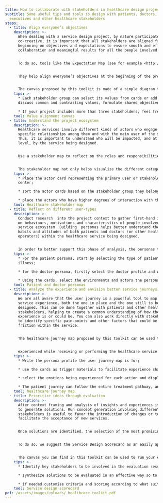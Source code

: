 ```yaml
---
title: How to collaborate with stakeholders in healthcare design projects?
subtitle: Some useful tips and tools to design with patients, doctors, hospital
  executives and other healthcare stakeholders
steps:
  - title: Align everyone’s objectives
    description: >-
      When dealing with a service design project, by nature participatory and
      co-creative, it is important that all stakeholders are aligned from the
      beginning on objectives and expectations to ensure smooth and effective
      collaboration and meaningful results for all the people involved. 


      To do so, tools like the Expectation Map (see for example <http://healthcaredesignthinking.com/toolkit/chewables/chewable/expectation-maps> or https://toi.expert/en/tool/expectation-mapping/#:~:text=Expectation%20Mapping%20visualizes%20the%20expectations,make%2C%20think%2Ffeel), or the Alignment Canvas (see for example <https://www.studiorupt.com/aligning-organizational-goals-with-the-alignment-canvas/>) can be useful to understand everyone’s vision and priorities and to synchronize the team’s understanding of the project scope.


      They help align everyone’s objectives at the beginning of the project, envision user expectations from the service, build empathy and provide a holistic view on different perspectives. 


      The canvas proposed by this toolkit is made of a simple diagram to help identify each stakeholder’s values and objectives, highlighting points in common and intersections. Visual cards with the different actors and values are used to fill the canvas.
    tips: >-
      * Each stakeholder group can select its values from cards or add others,
      discuss common and contrasting values, formulate shared objectives.

      * If your project includes more than three stakeholders, feel free to adopt the same conceptual model to map all their values and intersections.
    tool: Value alignment canvas
  - title: Understand the project ecosystem
    description: >-
      Healthcare services involve different kinds of actors who engage in
      specific relationships among them and with the main user of the service.
      Thus, it is important to understand who will be impacted, and at which
      level, by the service being designed.


      Use a stakeholder map to reflect on the roles and responsibilities of the different service actors, to be more aware of the ecosystem in which you are designing for.


      The stakeholder map not only helps visualize the different categories of stakeholders involved in the service system and into the user experience, but also their degree of interaction with the primary user. The template suggests three possible categories of healthcare stakeholders: healthcare operators, support persons and larger social community of the patient.
    tips: >-
      * Place the actor card representing the primary user or stakeholder in the
      center;

      * sort the actor cards based on the stakeholder group they belong to and place the cards in their corresponding sectors of the canvas;

      * place the actors who have higher degrees of interaction with the primary stakeholder in the inner ring; consider the broader ecosystem beyond the healthcare system.
    tool: Healthcare stakeholder map
  - title: Reflect on different user-types
    description: >-
      Conduct research  into the project context to gather first-hand insights
      on behaviours, motivations and characteristics of people involved in the
      service ecosystem. Building  personas helps better understand the needs,
      habits and attitudes of both patients and doctors (or other healthcare
      operators) within the healthcare service being designed. 


      In order to better support this phase of analysis, the personas templates included in this toolkit contain healthcare specific factors for patient and doctor profiles, such as illness types and medical literacy.
    tips: >-
      * For the patient persona, start by selecting the type of patient and
      illness; 

      * for the doctor persona, firstly select the doctor profile and write down pain points.

      * Using the cards, select the environments and actors the persona interacts with, the channels they prefer, their values and the emotions they experience.
    tool: Patient and doctor personas
  - title: Analyze the experience and envision better service journeys
    description: >-
      We are all aware that the user journey is a powerful tool to map out the
      service experience, both the one in place and the one still to be
      designed. This can be done together with patients and other healthcare
      stakeholders, helping to create a common understanding of how the
      experience is or could be. You can also work directly with stakeholders,
      to identify specific pain-points and other factors that could be causing
      friction within the service. 


      The healthcare journey map proposed by this toolkit can be used to analyse and visualize the experience undergone by the patient and/or the healthcare operators, looking at all components of the experience: the actors involved, the actions undergone, the channels used and the emotions


      experienced while receiving or performing the healthcare service.
    tips: >-
      * Write the persona profile the user journey map is for;

      * use the cards as trigger materials to facilitate experience sharing and storytelling with patients and medical stakeholders;

      * select the emotions being experienced for each action and display them vertically under the corresponding action.

      * The patient journey can follow the entire treatment pathway, and so help understanding the issues that may occur at the intersection of different medical steps and departments involved, developing an holistic view of the experience.
    tool: healthcare journey map
  - title: Prioritize ideas through evaluation
    description: >-
      After context framing and analysis of insights and experiences it is time
      to generate solutions. Run concept generation involving different
      stakeholders is useful to favor the introduction of changes or to
      facilitate the acceptance of new services. 


      Once solutions are identified, the selection of the most promising or suitable ones is a task not to be underestimated, especially in complex contexts such as those related to healthcare.


      To do so, we suggest the Service Design Scorecard as an easily approachable tool to facilitate this phase of the process, especially when involving non-designers (see for example https://info.themoment.is/sd-scorecard). It allows assessing solutions according to 4 main components: desirability, feasibility, viability, and strategic value, examining the degree to which the solution is aligned to the stakeholders’ goals, by simply answering to some critical questions.


      The canvas you can find in this toolkit can be used to run your evaluations with healthcare stakeholders or any other project you might face.
    tips: >-
      * Identify key stakeholders to be involved in the evaluation session;

      * synthesize solutions to be evaluated in an effective way so to avoid misinterpretations;

      * if needed customize criteria and scoring according to what suits best to your project.
    tool: Service design scorecard
pdf: /assets/images/uploads/_healthcare-toolkit.pdf
---
```

